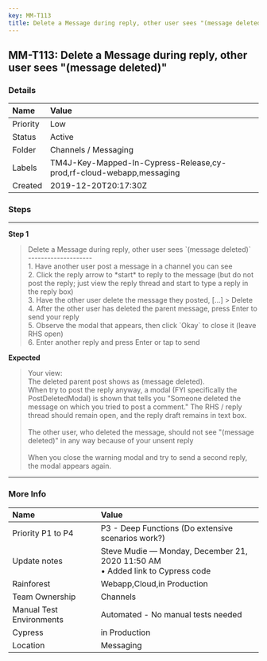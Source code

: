 ```yaml
---
key: MM-T113
title: Delete a Message during reply, other user sees "(message deleted)"
---
```


## MM-T113: Delete a Message during reply, other user sees "(message deleted)"

### Details

| Name     | Value                                                                |
| :------- | :------------------------------------------------------------------- |
| Priority | Low                                                                  |
| Status   | Active                                                               |
| Folder   | Channels / Messaging                                                 |
| Labels   | TM4J-Key-Mapped-In-Cypress-Release,cy-prod,rf-cloud-webapp,messaging |
| Created  | 2019-12-20T20:17:30Z                                                 |

### Steps

<hr/>

**Step 1**

> <article>Delete a Message during reply, other user sees `(message deleted)`<br />--------------------<br />1. Have another user post a message in a channel you can see<br />2. Click the reply arrow to *start* to reply to the message (but do not post the reply; just view the reply thread and start to type a reply in the reply box)<br />3. Have the other user delete the message they posted, [...] &gt; Delete<br />4. After the other user has deleted the parent message, press Enter to send your reply<br />5. Observe the modal that appears, then click `Okay` to close it (leave RHS open)<br />6. Enter another reply and press Enter or tap to send</article>

**Expected**

> <article>Your view:<br />The deleted parent post shows as (message deleted). <br />When try to post the reply anyway, a modal (FYI specifically the PostDeletedModal) is shown that tells you &quot;Someone deleted the message on which you tried to post a comment.&quot; The RHS / reply thread should remain open, and the reply draft remains in text box.<br /><br />The other user, who deleted the message, should not see &quot;(message deleted)&quot; in any way because of your unsent reply<br /><br />When you close the warning modal and try to send a second reply, the modal appears again.</article>

<hr/>

### More Info

| Name                     | Value                                                                              |
| :----------------------- | :--------------------------------------------------------------------------------- |
| Priority P1 to P4        | P3 - Deep Functions (Do extensive scenarios work?)                                 |
| Update notes             | Steve Mudie — Monday, December 21, 2020 11:50 AM<br />• Added link to Cypress code |
| Rainforest               | Webapp,Cloud,in Production                                                         |
| Team Ownership           | Channels                                                                           |
| Manual Test Environments | Automated - No manual tests needed                                                 |
| Cypress                  | in Production                                                                      |
| Location                 | Messaging                                                                          |
